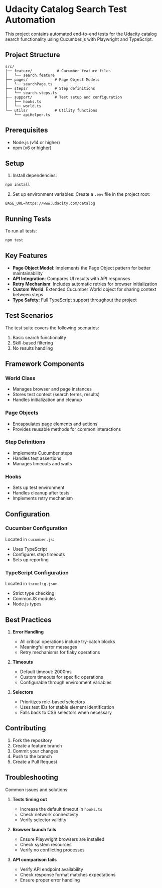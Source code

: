 # Udacity Catalog Search Test Automation

This project contains automated end-to-end tests for the Udacity catalog search functionality using Cucumber.js with Playwright and TypeScript.

## Project Structure

```
src/
├── feature/           # Cucumber feature files
│   └── search.feature
├── pages/            # Page Object Models
│   └── searchPage.ts
├── steps/            # Step definitions
│   └── search.steps.ts
├── support/          # Test setup and configuration
│   ├── hooks.ts
│   └── world.ts
└── utils/            # Utility functions
    └── apiHelper.ts
```

## Prerequisites

- Node.js (v14 or higher)
- npm (v6 or higher)

## Setup

1. Install dependencies:
```bash
npm install
```

2. Set up environment variables:
Create a `.env` file in the project root:
```env
BASE_URL=https://www.udacity.com/catalog
```

## Running Tests

To run all tests:
```bash
npm test
```

## Key Features

- **Page Object Model**: Implements the Page Object pattern for better maintainability
- **API Integration**: Compares UI results with API responses
- **Retry Mechanism**: Includes automatic retries for browser initialization
- **Custom World**: Extended Cucumber World object for sharing context between steps
- **Type Safety**: Full TypeScript support throughout the project

## Test Scenarios

The test suite covers the following scenarios:
1. Basic search functionality
2. Skill-based filtering
3. No results handling

## Framework Components

### World Class
- Manages browser and page instances
- Stores test context (search terms, results)
- Handles initialization and cleanup

### Page Objects
- Encapsulates page elements and actions
- Provides reusable methods for common interactions

### Step Definitions
- Implements Cucumber steps
- Handles test assertions
- Manages timeouts and waits

### Hooks
- Sets up test environment
- Handles cleanup after tests
- Implements retry mechanism

## Configuration

### Cucumber Configuration
Located in `cucumber.js`:
- Uses TypeScript
- Configures step timeouts
- Sets up reporting

### TypeScript Configuration
Located in `tsconfig.json`:
- Strict type checking
- CommonJS modules
- Node.js types

## Best Practices

1. **Error Handling**
   - All critical operations include try-catch blocks
   - Meaningful error messages
   - Retry mechanisms for flaky operations

2. **Timeouts**
   - Default timeout: 2000ms
   - Custom timeouts for specific operations
   - Configurable through environment variables

3. **Selectors**
   - Prioritizes role-based selectors
   - Uses test IDs for stable element identification
   - Falls back to CSS selectors when necessary

## Contributing

1. Fork the repository
2. Create a feature branch
3. Commit your changes
4. Push to the branch
5. Create a Pull Request

## Troubleshooting

Common issues and solutions:

1. **Tests timing out**
   - Increase the default timeout in `hooks.ts`
   - Check network connectivity
   - Verify selector validity

2. **Browser launch fails**
   - Ensure Playwright browsers are installed
   - Check system resources
   - Verify no conflicting processes

3. **API comparison fails**
   - Verify API endpoint availability
   - Check response format matches expectations
   - Ensure proper error handling
